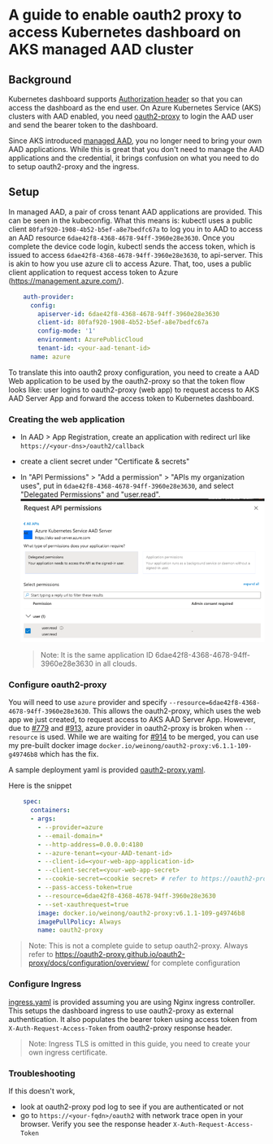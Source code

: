 # A guide to enable oauth2 proxy to access Kubernetes dashboard on AKS managed AAD cluster

## Background

Kubernetes dashboard supports [Authorization header](https://github.com/kubernetes/dashboard/blob/master/docs/user/access-control/README.md#authorization-header) so that you can access the dashboard as the end user. On Azure Kubernetes Service (AKS) clusters with AAD enabled, you need [oauth2-proxy](https://github.com/oauth2-proxy/oauth2-proxy) to login the AAD user and send the bearer token to the dashboard.

Since AKS introduced [managed AAD](https://docs.microsoft.com/en-us/azure/aks/managed-aad), you no longer need to bring your own AAD applications. While this is great that you don't need to manage the AAD applications and the credential, it brings confusion on what you need to do to setup oauth2-proxy and the ingress.

## Setup

In managed AAD, a pair of cross tenant AAD applications are provided. This can be seen in the kubeconfig. What this means is: kubectl uses a public client `80faf920-1908-4b52-b5ef-a8e7bedfc67a` to log you in to AAD to access an AAD resource `6dae42f8-4368-4678-94ff-3960e28e3630`. Once you complete the device code login, kubectl sends the access token, which is issued to access `6dae42f8-4368-4678-94ff-3960e28e3630`, to api-server. This is akin to how you use azure cli to access Azure. That, too, uses a public client application to request access token to Azure (https://management.azure.com/).

```yaml
    auth-provider:
      config:
        apiserver-id: 6dae42f8-4368-4678-94ff-3960e28e3630
        client-id: 80faf920-1908-4b52-b5ef-a8e7bedfc67a
        config-mode: '1'
        environment: AzurePublicCloud
        tenant-id: <your-aad-tenant-id>
      name: azure
```

To translate this into oauth2 proxy configuration, you need to create a AAD Web application to be used by the oauth2-proxy so that the token flow looks like: user logins to oauth2-proxy (web app) to request access to AKS AAD Server App and forward the access token to Kubernetes dashboard.

### Creating the web application

* In AAD > App Registration, create an application with redirect url like `https://<your-dns>/oauth2/callback`
* create a client secret under "Certificate & secrets"
* In "API Permissions" > "Add a permission" > "APIs my organization uses", put in `6dae42f8-4368-4678-94ff-3960e28e3630`, and select "Delegated Permissions" and "user.read".
  ![api-permission](.attachments/api-permission.png)

  > Note:
  > It is the same application ID 6dae42f8-4368-4678-94ff-3960e28e3630 in all clouds.

### Configure oauth2-proxy

You will need to use `azure` provider and specify `--resource=6dae42f8-4368-4678-94ff-3960e28e3630`. This allows the oauth2-proxy, which uses the web app we just created, to request access to AKS AAD Server App. However, due to [#779](https://github.com/oauth2-proxy/oauth2-proxy/issues/779) and [#913](https://github.com/oauth2-proxy/oauth2-proxy/issues/913), azure provider in oauth2-proxy is broken when `--resource` is used. While we are waiting for [#914](https://github.com/oauth2-proxy/oauth2-proxy/pull/914) to be merged, you can use my pre-built docker image `docker.io/weinong/oauth2-proxy:v6.1.1-109-g49746b8` which has the fix.

A sample deployment yaml is provided [oauth2-proxy.yaml](oauth2-proxy.yaml).

Here is the snippet

```yaml
    spec:
      containers:
      - args:
        - --provider=azure
        - --email-domain=*
        - --http-address=0.0.0.0:4180
        - --azure-tenant=<your-AAD-tenant-id>
        - --client-id=<your-web-app-application-id>
        - --client-secret=<your-web-app-secret>
        - --cookie-secret=<cookie secret> # refer to https://oauth2-proxy.github.io/oauth2-proxy/docs/configuration/overview/
        - --pass-access-token=true
        - --resource=6dae42f8-4368-4678-94ff-3960e28e3630
        - --set-xauthrequest=true
        image: docker.io/weinong/oauth2-proxy:v6.1.1-109-g49746b8
        imagePullPolicy: Always
        name: oauth2-proxy
```

> Note:
> This is not a complete guide to setup oauth2-proxy.
> Always refer to https://oauth2-proxy.github.io/oauth2-proxy/docs/configuration/overview/ for complete configuration

### Configure Ingress

[ingress.yaml](ingress.yaml) is provided assuming you are using Nginx ingress controller.
This setups the dashboard ingress to use oauth2-proxy as external authentication.
It also populates the bearer token using access token from `X-Auth-Request-Access-Token` from oauth2-proxy response header.

> Note:
> Ingress TLS is omitted in this guide, you need to create your own ingress certificate.

### Troubleshooting

If this doesn't work,

* look at oauth2-proxy pod log to see if you are authenticated or not
* go to `https://<your-fqdn>/oauth2` with network trace open in your browser. Verify you see the response header `X-Auth-Request-Access-Token`
